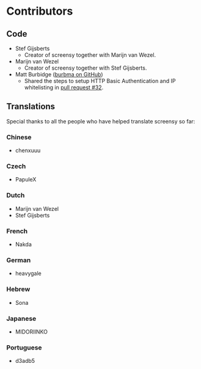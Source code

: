 # Contributors

## Code

-   Stef Gijsberts
    -   Creator of screensy together with Marijn van Wezel.
-   Marijn van Wezel
    -   Creator of screensy together with Stef Gijsberts.
-   Matt Burbidge ([burbma on GitHub](https://github.com/burbma))
    -   Shared the steps to setup HTTP Basic Authentication and IP whitelisting in
        [pull request #32].

## Translations

Special thanks to all the people who have helped translate screensy so far:

### Chinese

-   chenxuuu

### Czech

-   PapuleX

### Dutch

-   Marijn van Wezel
-   Stef Gijsberts

### French

-   Nakda

### German

-   heavygale

### Hebrew

-   Sona

### Japanese

-   MIDORIINKO

### Portuguese

-   d3adb5

[pull request #32]: https://github.com/screensy/screensy/pull/32
